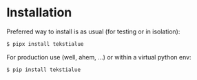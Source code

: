 # Installation

Preferred way to install is as usual (for testing or in isolation):

```bash
$ pipx install tekstialue
```

For production use (well, ahem, ...) or within a virtual python env:

```bash
$ pip install tekstialue
```

